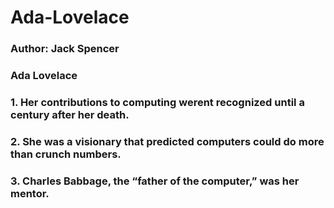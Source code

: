 # Ada-Lovelace
### Author: Jack Spencer
### Ada Lovelace
### 1. Her contributions to computing werent recognized until a century after her death.
### 2. She was a visionary that predicted computers could do more than crunch numbers.
### 3. Charles Babbage, the “father of the computer,” was her mentor.
